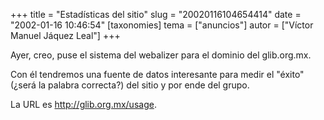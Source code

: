 +++
title = "Estadísticas del sitio"
slug = "20020116104654414"
date = "2002-01-16 10:46:54"
[taxonomies]
tema = ["anuncios"]
autor = ["Víctor Manuel Jáquez Leal"]
+++

Ayer, creo, puse el sistema del webalizer para el dominio del
glib.org.mx.

Con él tendremos una fuente de datos interesante para medir el "éxito"
(¿será la palabra correcta?) del sitio y por ende del grupo.

La URL es <http://glib.org.mx/usage>.

